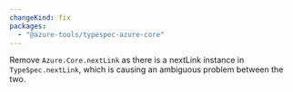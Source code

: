 ```yaml
---
changeKind: fix
packages:
  - "@azure-tools/typespec-azure-core"
---
```


Remove `Azure.Core.nextLink` as there is a nextLink instance in `TypeSpec.nextLink`, which is causing an ambiguous problem between the two.
